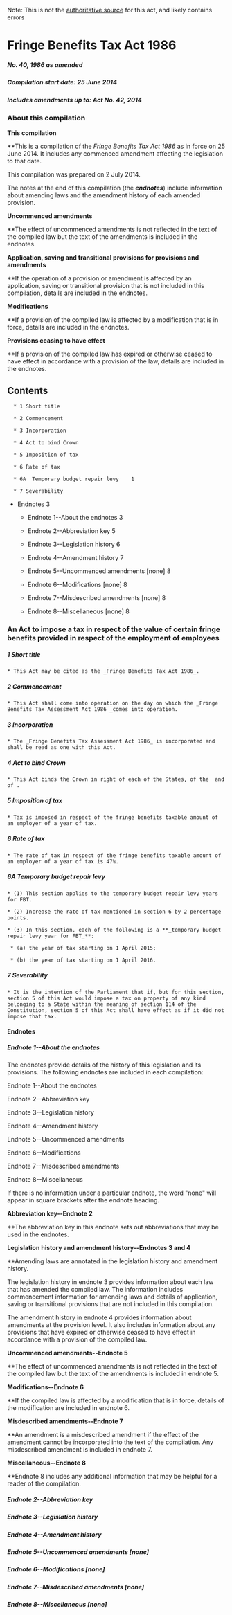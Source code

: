 Note: This is not the [authoritative source](https://www.comlaw.gov.au/Details/C2014C00338) for this act, and likely contains errors

# Fringe Benefits Tax Act 1986

##### No. 40, 1986 as amended

##### Compilation start date: 25 June 2014

##### Includes amendments up to: Act No. 42, 2014

### About this compilation

**This compilation**

**This is a compilation of the _Fringe Benefits Tax Act 1986_ as in force on 25 June 2014. It includes any commenced amendment affecting the legislation to that date.

This compilation was prepared on 2 July 2014.

The notes at the end of this compilation (the **_endnotes_**) include information about amending laws and the amendment history of each amended provision.

**Uncommenced amendments**

**The effect of uncommenced amendments is not reflected in the text of the compiled law but the text of the amendments is included in the endnotes.

**Application, saving and transitional provisions for provisions and amendments**

**If the operation of a provision or amendment is affected by an application, saving or transitional provision that is not included in this compilation, details are included in the endnotes.

**Modifications**

**If a provision of the compiled law is affected by a modification that is in force, details are included in the endnotes. 

**Provisions ceasing to have effect**

**If a provision of the compiled law has expired or otherwise ceased to have effect in accordance with a provision of the law, details are included in the endnotes.

## Contents

      * 1 Short title 

      * 2 Commencement 

      * 3 Incorporation 

      * 4 Act to bind Crown 

      * 5 Imposition of tax 

      * 6 Rate of tax 

      * 6A	Temporary budget repair levy	1

      * 7 Severability 

  * Endnotes	3

     * Endnote 1--About the endnotes	3

     * Endnote 2--Abbreviation key	5

     * Endnote 3--Legislation history	6

     * Endnote 4--Amendment history	7

     * Endnote 5--Uncommenced amendments [none]	8

     * Endnote 6--Modifications [none]	8

     * Endnote 7--Misdescribed amendments [none]	8

     * Endnote 8--Miscellaneous [none]	8

### An Act to impose a tax in respect of the value of certain fringe benefits provided in respect of the employment of employees

##### 1  Short title

    * This Act may be cited as the _Fringe Benefits Tax Act 1986_.

##### 2  Commencement

    * This Act shall come into operation on the day on which the _Fringe Benefits Tax Assessment Act 1986 _comes into operation.

##### 3  Incorporation

    * The _Fringe Benefits Tax Assessment Act 1986_ is incorporated and shall be read as one with this Act. 

##### 4  Act to bind Crown

    * This Act binds the Crown in right of each of the States, of the  and of .

##### 5  Imposition of tax

    * Tax is imposed in respect of the fringe benefits taxable amount of an employer of a year of tax.

##### 6  Rate of tax

    * The rate of tax in respect of the fringe benefits taxable amount of an employer of a year of tax is 47%.

##### 6A  Temporary budget repair levy

    * (1) This section applies to the temporary budget repair levy years for FBT.

    * (2) Increase the rate of tax mentioned in section 6 by 2 percentage points.

    * (3) In this section, each of the following is a **_temporary budget repair levy year for FBT_**:

     * (a) the year of tax starting on 1 April 2015;

     * (b) the year of tax starting on 1 April 2016.

##### 7  Severability

    * It is the intention of the Parliament that if, but for this section, section 5 of this Act would impose a tax on property of any kind belonging to a State within the meaning of section 114 of the Constitution, section 5 of this Act shall have effect as if it did not impose that tax.

#### Endnotes

##### Endnote 1--About the endnotes

The endnotes provide details of the history of this legislation and its provisions. The following endnotes are included in each compilation:

Endnote 1--About the endnotes

Endnote 2--Abbreviation key

Endnote 3--Legislation history

Endnote 4--Amendment history

Endnote 5--Uncommenced amendments

Endnote 6--Modifications

Endnote 7--Misdescribed amendments

Endnote 8--Miscellaneous

If there is no information under a particular endnote, the word "none" will appear in square brackets after the endnote heading.

**Abbreviation key--Endnote 2**

**The abbreviation key in this endnote sets out abbreviations that may be used in the endnotes.

**Legislation history and amendment history--Endnotes 3 and 4**

**Amending laws are annotated in the legislation history and amendment history.

The legislation history in endnote 3 provides information about each law that has amended the compiled law. The information includes commencement information for amending laws and details of application, saving or transitional provisions that are not included in this compilation.

The amendment history in endnote 4 provides information about amendments at the provision level. It also includes information about any provisions that have expired or otherwise ceased to have effect in accordance with a provision of the compiled law.

**Uncommenced amendments--Endnote 5**

**The effect of uncommenced amendments is not reflected in the text of the compiled law but the text of the amendments is included in endnote 5.

**Modifications--Endnote 6**

**If the compiled law is affected by a modification that is in force, details of the modification are included in endnote 6.

**Misdescribed amendments--Endnote 7**

**An amendment is a misdescribed amendment if the effect of the amendment cannot be incorporated into the text of the compilation. Any misdescribed amendment is included in endnote 7.

**Miscellaneous--Endnote 8**

**Endnote 8 includes any additional information that may be helpful for a reader of the compilation.

##### Endnote 2--Abbreviation key

##### Endnote 3--Legislation history

##### Endnote 4--Amendment history

##### Endnote 5--Uncommenced amendments [none]

##### Endnote 6--Modifications [none]

##### Endnote 7--Misdescribed amendments [none]

##### Endnote 8--Miscellaneous [none]

